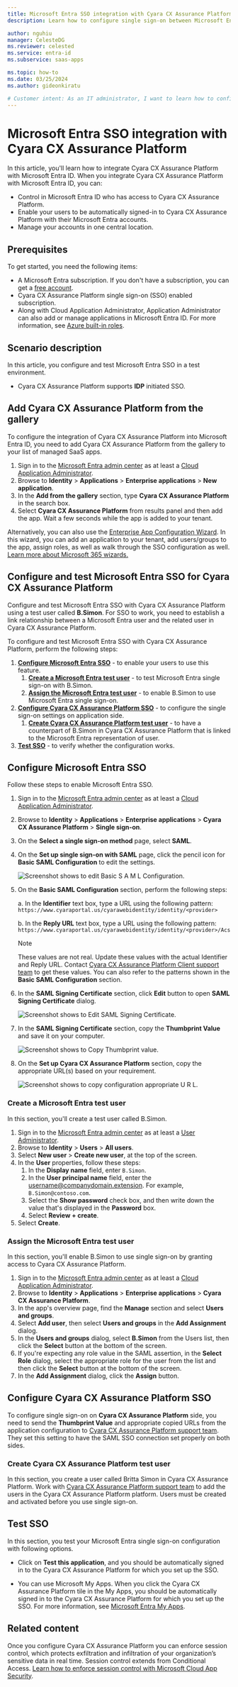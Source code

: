 ```yaml
---
title: Microsoft Entra SSO integration with Cyara CX Assurance Platform
description: Learn how to configure single sign-on between Microsoft Entra ID and Cyara CX Assurance Platform.

author: nguhiu
manager: CelesteDG
ms.reviewer: celested
ms.service: entra-id
ms.subservice: saas-apps

ms.topic: how-to
ms.date: 03/25/2024
ms.author: gideonkiratu

# Customer intent: As an IT administrator, I want to learn how to configure single sign-on between Microsoft Entra ID and Cyara CX Assurance Platform so that I can control who has access to Cyara CX Assurance Platform, enable automatic sign-in with Microsoft Entra accounts, and manage my accounts in one central location.
---
```


# Microsoft Entra SSO integration with Cyara CX Assurance Platform

In this article,  you'll learn how to integrate Cyara CX Assurance Platform with Microsoft Entra ID. When you integrate Cyara CX Assurance Platform with Microsoft Entra ID, you can:

* Control in Microsoft Entra ID who has access to Cyara CX Assurance Platform.
* Enable your users to be automatically signed-in to Cyara CX Assurance Platform with their Microsoft Entra accounts.
* Manage your accounts in one central location.

## Prerequisites

To get started, you need the following items:

* A Microsoft Entra subscription. If you don't have a subscription, you can get a [free account](https://azure.microsoft.com/free/).
* Cyara CX Assurance Platform single sign-on (SSO) enabled subscription.
* Along with Cloud Application Administrator, Application Administrator can also add or manage applications in Microsoft Entra ID.
For more information, see [Azure built-in roles](~/identity/role-based-access-control/permissions-reference.md).

## Scenario description

In this article,  you configure and test Microsoft Entra SSO in a test environment.

* Cyara CX Assurance Platform supports **IDP** initiated SSO.

## Add Cyara CX Assurance Platform from the gallery

To configure the integration of Cyara CX Assurance Platform into Microsoft Entra ID, you need to add Cyara CX Assurance Platform from the gallery to your list of managed SaaS apps.

1. Sign in to the [Microsoft Entra admin center](https://entra.microsoft.com) as at least a [Cloud Application Administrator](~/identity/role-based-access-control/permissions-reference.md#cloud-application-administrator).
1. Browse to **Identity** > **Applications** > **Enterprise applications** > **New application**.
1. In the **Add from the gallery** section, type **Cyara CX Assurance Platform** in the search box.
1. Select **Cyara CX Assurance Platform** from results panel and then add the app. Wait a few seconds while the app is added to your tenant.

 Alternatively, you can also use the [Enterprise App Configuration Wizard](https://portal.office.com/AdminPortal/home?Q=Docs#/azureadappintegration). In this wizard, you can add an application to your tenant, add users/groups to the app, assign roles, as well as walk through the SSO configuration as well. [Learn more about Microsoft 365 wizards.](/microsoft-365/admin/misc/azure-ad-setup-guides)

<a name='configure-and-test-azure-ad-sso-for-cyara-cx-assurance-platform'></a>

## Configure and test Microsoft Entra SSO for Cyara CX Assurance Platform

Configure and test Microsoft Entra SSO with Cyara CX Assurance Platform using a test user called **B.Simon**. For SSO to work, you need to establish a link relationship between a Microsoft Entra user and the related user in Cyara CX Assurance Platform.

To configure and test Microsoft Entra SSO with Cyara CX Assurance Platform, perform the following steps:

1. **[Configure Microsoft Entra SSO](#configure-azure-ad-sso)** - to enable your users to use this feature.
    1. **[Create a Microsoft Entra test user](#create-an-azure-ad-test-user)** - to test Microsoft Entra single sign-on with B.Simon.
    1. **[Assign the Microsoft Entra test user](#assign-the-azure-ad-test-user)** - to enable B.Simon to use Microsoft Entra single sign-on.
1. **[Configure Cyara CX Assurance Platform SSO](#configure-cyara-cx-assurance-platform-sso)** - to configure the single sign-on settings on application side.
    1. **[Create Cyara CX Assurance Platform test user](#create-cyara-cx-assurance-platform-test-user)** - to have a counterpart of B.Simon in Cyara CX Assurance Platform that is linked to the Microsoft Entra representation of user.
1. **[Test SSO](#test-sso)** - to verify whether the configuration works.

<a name='configure-azure-ad-sso'></a>

## Configure Microsoft Entra SSO

Follow these steps to enable Microsoft Entra SSO.

1. Sign in to the [Microsoft Entra admin center](https://entra.microsoft.com) as at least a [Cloud Application Administrator](~/identity/role-based-access-control/permissions-reference.md#cloud-application-administrator).
1. Browse to **Identity** > **Applications** > **Enterprise applications** > **Cyara CX Assurance Platform** > **Single sign-on**.
1. On the **Select a single sign-on method** page, select **SAML**.
1. On the **Set up single sign-on with SAML** page, click the pencil icon for **Basic SAML Configuration** to edit the settings.

   ![Screenshot shows to edit Basic S A M L Configuration.](common/edit-urls.png "Basic Configuration")

1. On the **Basic SAML Configuration** section, perform the following steps:

    a. In the **Identifier** text box, type a URL using the following pattern:
    `https://www.cyaraportal.us/cyarawebidentity/identity/<provider>`

    b. In the **Reply URL** text box, type a URL using the following pattern:
    `https://www.cyaraportal.us/cyarawebidentity/identity/<provider>/Acs`

	> [!NOTE]
	> These values are not real. Update these values with the actual Identifier and Reply URL. Contact [Cyara CX Assurance Platform Client support team](mailto:support@cyara.com) to get these values. You can also refer to the patterns shown in the **Basic SAML Configuration** section.

1. In the **SAML Signing Certificate** section, click **Edit** button to open **SAML Signing Certificate** dialog.

	![Screenshot shows to Edit SAML Signing Certificate.](common/edit-certificate.png "Certificate")

1. In the **SAML Signing Certificate** section, copy the **Thumbprint Value** and save it on your computer.

    ![Screenshot shows to Copy Thumbprint value.](common/copy-thumbprint.png "Thumbprint")

1. On the **Set up Cyara CX Assurance Platform** section, copy the appropriate URL(s) based on your requirement.

	![Screenshot shows to copy configuration appropriate U R L.](common/copy-configuration-urls.png "Metadata")

<a name='create-an-azure-ad-test-user'></a>

### Create a Microsoft Entra test user

In this section, you'll create a test user called B.Simon.

1. Sign in to the [Microsoft Entra admin center](https://entra.microsoft.com) as at least a [User Administrator](~/identity/role-based-access-control/permissions-reference.md#user-administrator).
1. Browse to **Identity** > **Users** > **All users**.
1. Select **New user** > **Create new user**, at the top of the screen.
1. In the **User** properties, follow these steps:
   1. In the **Display name** field, enter `B.Simon`.  
   1. In the **User principal name** field, enter the username@companydomain.extension. For example, `B.Simon@contoso.com`.
   1. Select the **Show password** check box, and then write down the value that's displayed in the **Password** box.
   1. Select **Review + create**.
1. Select **Create**.

<a name='assign-the-azure-ad-test-user'></a>

### Assign the Microsoft Entra test user

In this section, you'll enable B.Simon to use single sign-on by granting access to Cyara CX Assurance Platform.

1. Sign in to the [Microsoft Entra admin center](https://entra.microsoft.com) as at least a [Cloud Application Administrator](~/identity/role-based-access-control/permissions-reference.md#cloud-application-administrator).
1. Browse to **Identity** > **Applications** > **Enterprise applications** > **Cyara CX Assurance Platform**.
1. In the app's overview page, find the **Manage** section and select **Users and groups**.
1. Select **Add user**, then select **Users and groups** in the **Add Assignment** dialog.
1. In the **Users and groups** dialog, select **B.Simon** from the Users list, then click the **Select** button at the bottom of the screen.
1. If you're expecting any role value in the SAML assertion, in the **Select Role** dialog, select the appropriate role for the user from the list and then click the **Select** button at the bottom of the screen.
1. In the **Add Assignment** dialog, click the **Assign** button.

## Configure Cyara CX Assurance Platform SSO

To configure single sign-on on **Cyara CX Assurance Platform** side, you need to send the **Thumbprint Value** and appropriate copied URLs from the application configuration to [Cyara CX Assurance Platform support team](mailto:support@cyara.com). They set this setting to have the SAML SSO connection set properly on both sides.

### Create Cyara CX Assurance Platform test user

In this section, you create a user called Britta Simon in Cyara CX Assurance Platform. Work with [Cyara CX Assurance Platform support team](mailto:support@cyara.com) to add the users in the Cyara CX Assurance Platform platform. Users must be created and activated before you use single sign-on.

## Test SSO 

In this section, you test your Microsoft Entra single sign-on configuration with following options.

* Click on **Test this application**, and you should be automatically signed in to the Cyara CX Assurance Platform for which you set up the SSO.

* You can use Microsoft My Apps. When you click the Cyara CX Assurance Platform tile in the My Apps, you should be automatically signed in to the Cyara CX Assurance Platform for which you set up the SSO. For more information, see [Microsoft Entra My Apps](/azure/active-directory/manage-apps/end-user-experiences#azure-ad-my-apps).

## Related content

Once you configure Cyara CX Assurance Platform you can enforce session control, which protects exfiltration and infiltration of your organization’s sensitive data in real time. Session control extends from Conditional Access. [Learn how to enforce session control with Microsoft Cloud App Security](/cloud-app-security/proxy-deployment-aad).
